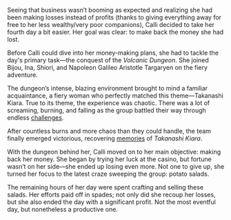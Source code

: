 Seeing that business wasn’t booming as expected and realizing she had been making losses instead of profits (thanks to giving everything away for free to her less wealthy/very poor companions), Calli decided to take her fourth day a bit easier. Her goal was clear: to make back the money she had lost.

Before Calli could dive into her money-making plans, she had to tackle the day's primary task—the conquest of the _Volcanic Dungeon_. She joined Bijou, Ina, Shiori, and Napoleon Galileo Aristotle Targaryen on the fiery adventure.

The dungeon’s intense, blazing environment brought to mind a familiar acquaintance, a fiery woman who perfectly matched this theme—Takanashi Kiara. True to its theme, the experience was chaotic. There was a lot of screaming, burning, and falling as the group battled their way through endless [challenges](https://www.youtube.com/live/1eOME6DuJK0?feature=shared&t=2899).

After countless burns and more chaos than they could handle, the team finally emerged victorious, recovering [memories](https://www.youtube.com/live/1eOME6DuJK0?feature=shared&t=6018) of _Takanashi Kiara_.

With the dungeon behind her, Calli moved on to her main objective: making back her money. She began by trying her luck at the casino, but fortune wasn’t on her side—she ended up losing even more. Not one to give up, she turned her focus to the latest craze sweeping the group: potato salads.

The remaining hours of her day were spent crafting and selling these salads. Her efforts paid off in spades; not only did she recoup her losses, but she also ended the day with a significant profit. Not the most eventful day, but nonetheless a productive one.
